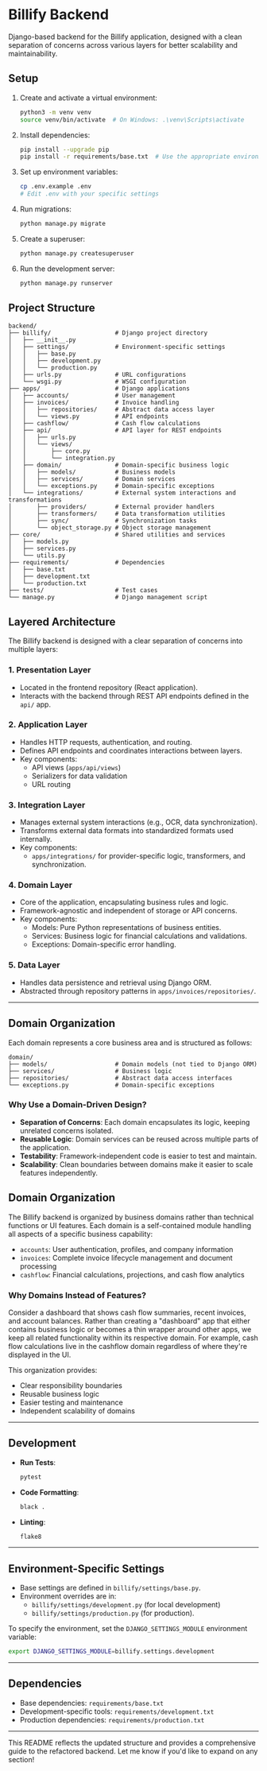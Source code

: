 
# Billify Backend

Django-based backend for the Billify application, designed with a clean separation of concerns across various layers for better scalability and maintainability.

## Setup

1. Create and activate a virtual environment:
   ```bash
   python3 -m venv venv
   source venv/bin/activate  # On Windows: .\venv\Scripts\activate
   ```

2. Install dependencies:
   ```bash
   pip install --upgrade pip
   pip install -r requirements/base.txt  # Use the appropriate environment file (e.g., development.txt)
   ```

3. Set up environment variables:
   ```bash
   cp .env.example .env
   # Edit .env with your specific settings
   ```

4. Run migrations:
   ```bash
   python manage.py migrate
   ```

5. Create a superuser:
   ```bash
   python manage.py createsuperuser
   ```

6. Run the development server:
   ```bash
   python manage.py runserver
   ```

## Project Structure

```
backend/
├── billify/                  # Django project directory
│   ├── __init__.py
│   ├── settings/             # Environment-specific settings
│   │   ├── base.py
│   │   ├── development.py
│   │   └── production.py
│   ├── urls.py               # URL configurations
│   └── wsgi.py               # WSGI configuration
├── apps/                     # Django applications
│   ├── accounts/             # User management
│   ├── invoices/             # Invoice handling
│   │   ├── repositories/     # Abstract data access layer
│   │   └── views.py          # API endpoints
│   ├── cashflow/             # Cash flow calculations
│   ├── api/                  # API layer for REST endpoints
│   │   ├── urls.py
│   │   └── views/
│   │       ├── core.py
│   │       └── integration.py
│   ├── domain/               # Domain-specific business logic
│   │   ├── models/           # Business models
│   │   ├── services/         # Domain services
│   │   └── exceptions.py     # Domain-specific exceptions
│   └── integrations/         # External system interactions and transformations
│       ├── providers/        # External provider handlers
│       ├── transformers/     # Data transformation utilities
│       ├── sync/             # Synchronization tasks
│       └── object_storage.py # Object storage management
├── core/                     # Shared utilities and services
│   ├── models.py
│   ├── services.py
│   └── utils.py
├── requirements/             # Dependencies
│   ├── base.txt
│   ├── development.txt
│   └── production.txt
├── tests/                    # Test cases
└── manage.py                 # Django management script
```

## Layered Architecture

The Billify backend is designed with a clear separation of concerns into multiple layers:

### 1. **Presentation Layer**
   - Located in the frontend repository (React application).
   - Interacts with the backend through REST API endpoints defined in the `api/` app.

### 2. **Application Layer**
   - Handles HTTP requests, authentication, and routing.
   - Defines API endpoints and coordinates interactions between layers.
   - Key components:
     - API views (`apps/api/views`)
     - Serializers for data validation
     - URL routing

### 3. **Integration Layer**
   - Manages external system interactions (e.g., OCR, data synchronization).
   - Transforms external data formats into standardized formats used internally.
   - Key components:
     - `apps/integrations/` for provider-specific logic, transformers, and synchronization.

### 4. **Domain Layer**
   - Core of the application, encapsulating business rules and logic.
   - Framework-agnostic and independent of storage or API concerns.
   - Key components:
     - Models: Pure Python representations of business entities.
     - Services: Business logic for financial calculations and validations.
     - Exceptions: Domain-specific error handling.

### 5. **Data Layer**
   - Handles data persistence and retrieval using Django ORM.
   - Abstracted through repository patterns in `apps/invoices/repositories/`.

---

## Domain Organization

Each domain represents a core business area and is structured as follows:

```
domain/
├── models/                   # Domain models (not tied to Django ORM)
├── services/                 # Business logic
├── repositories/             # Abstract data access interfaces
└── exceptions.py             # Domain-specific exceptions
```

### Why Use a Domain-Driven Design?

- **Separation of Concerns**: Each domain encapsulates its logic, keeping unrelated concerns isolated.
- **Reusable Logic**: Domain services can be reused across multiple parts of the application.
- **Testability**: Framework-independent code is easier to test and maintain.
- **Scalability**: Clean boundaries between domains make it easier to scale features independently.

## Domain Organization

The Billify backend is organized by business domains rather than technical functions or UI features. Each domain is a self-contained module handling all aspects of a specific business capability:

- `accounts`: User authentication, profiles, and company information 
- `invoices`: Complete invoice lifecycle management and document processing
- `cashflow`: Financial calculations, projections, and cash flow analytics

### Why Domains Instead of Features?

Consider a dashboard that shows cash flow summaries, recent invoices, and account balances. Rather than creating a "dashboard" app that either contains business logic or becomes a thin wrapper around other apps, we keep all related functionality within its respective domain. For example, cash flow calculations live in the cashflow domain regardless of where they're displayed in the UI.

This organization provides:
- Clear responsibility boundaries
- Reusable business logic
- Easier testing and maintenance
- Independent scalability of domains

---

## Development

- **Run Tests**:
   ```bash
   pytest
   ```

- **Code Formatting**:
   ```bash
   black .
   ```

- **Linting**:
   ```bash
   flake8
   ```

---

## Environment-Specific Settings

- Base settings are defined in `billify/settings/base.py`.
- Environment overrides are in:
  - `billify/settings/development.py` (for local development)
  - `billify/settings/production.py` (for production).

To specify the environment, set the `DJANGO_SETTINGS_MODULE` environment variable:
```bash
export DJANGO_SETTINGS_MODULE=billify.settings.development
```

---

## Dependencies

- Base dependencies: `requirements/base.txt`
- Development-specific tools: `requirements/development.txt`
- Production dependencies: `requirements/production.txt`

---

This README reflects the updated structure and provides a comprehensive guide to the refactored backend. Let me know if you'd like to expand on any section!
